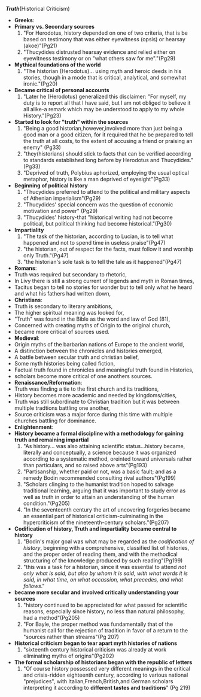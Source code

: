 ***Truth***(Historical Criticism) 
- **Greeks**: 
 - **Primary vs. Secondary sources**
   1. "For Herodotus, history depended on one of two criteria, that is be based on testimony that was either eyewitness (opsis) or hearsay (akoe)"(Pg21)
    2. "Thucydides distrusted hearsay evidence and relied either on eyewitness testimony or on "what others saw for me"."(Pg29)
 - **Mythical foundations of the world**
   1. "The historian (Herodotus)... using myth and heroic deeds in his stories, though in a mode that is critical, analytical, and somewhat ironic."(Pg20)
 - **Became critical of personal accounts**
   1. "Later he (Herodotus) generalized this disclaimer: "For myself, my duty is to report all that I have said, but I am not obliged to believe it all alike-a remark which may be understood to apply to my whole History."(Pg23)
 - **Started to look for "truth" within the sources**
   1. "Being a good historian,however,involved more than just being a good man or a good citizen, for it required that he be prepared to tell the truth at all costs, to the extent of accusing a friend or praising an enemy" (Pg33) 
    2. "they(historians) should stick to facts that can be verified according to standards established long before by Herodotus and Thucydides." (Pg33) 
    3. "Deprived of truth, Polybius aphorized, employing the usual optical metaphor, history is like a man deprived of eyesight"(Pg33)
 - **Beginning of political history**
   1. "Thucydides preferred to attend to the political and military aspects of Athenian imperialism"(Pg29)
    2. "Thucydides' special concern was the question of economic motivation and power" (Pg29)
    3. "Thucydides' history-that "historical writing had not become political, but political thinking had become historical."(Pg30)
 - **Impartiality**
   1. "The task of the historian, according to Lucian, is to tell what happened and not to spend time in useless praise"(Pg47)
    2. "the historian, out of respect for the facts, must follow it and worship only Truth."(Pg47)
    3. "the historian's sole task is to tell the tale as it happened"(Pg47) 
- **Romans**: 
 - Truth was required but secondary to rhetoric, 
 - In Livy there is still a strong current of legends and myth in Roman times, 
 - Tacitus began to tell no stories for wonder but to tell only what he heard and what his fathers had written down, 
- **Christians**:
 - Truth is secondary to literary ambitions, 
 - The higher spiritual meaning was looked for, 
 - "Truth" was found in the Bible as the word and law of God (81), 
 - Concerned with creating myths of Origin to the original church, 
 - became more critical of sources used. 
- **Medieval**:
 - Origin myths of the barbarian nations of Europe to the ancient world, 
 - A distinction between the chronicles and histories emerged, 
 - A battle between secular truth and christian belief, 
 - Some myth histories being called fiction, 
 - Factual truth found in chronicles and meaningful truth found in Histories, 
 - scholars become more critical of one anothers sources.
- **Renaissance/Reformation**: 
 - Truth was finding a tie to the first church and its traditions, 
 - History becomes more academic and needed by kingdoms/cities, 
 - Truth was still subordinate to Christian tradition but it was between multiple tradtions battling one another,
 - Source criticism was a major force during this time with multiple churches battling for dominance. 
- **Enlightenment**: 
 - **History became a formal discipline with a methodology for gaining truth and remaining impartial**
   1. "As history... was also attaining scientific status...history became, literally and conceptually, a science because it was organized according to a systematic method, oreinted toward universals rather than particulars, and so raised above arts"(Pg193) 
    2. "Partisanship, whether paid or not, was a basic fault; and as a remedy Bodin recommended consulting rival authors"(Pg199) 
    3. "Scholars clinging to the humanist tradition hoped to salvage traditional learning, arguing that it was important to study error as well as truth in order to attain an understanding of the human condition."(Pg205) 
    4. "In the seventeenth century the art of uncovering forgeries became an essential part of historical criticism-culminating in the hypercriticism of the nineteenth-century scholars."(Pg207)
 - **Codification of history, Truth and impartiality became central to history**
   1. "Bodin's major goal was what may be regarded as the *codification of history*, beginning with a comprehensive, classified list of histories, and the proper order of reading them, and with the methodical structuring of the knowledge produced by such reading"(Pg199)
    2. "this was a task for a historian, since it was essential to attend *not only what is said, but also by whom it is said, with what words it is said, in what time, on what occassion, what precedes, and what follows*." 
 - **became more secular and involved critically understanding your sources**
   1. "history continued to be appreciated for what passed for scientific reasons, especially since history, no less than natural philosophy, had a method"(Pg205) 
    2. "For Bayle, the proper method was fundamentally that of the humanist call for the rejection of tradition in favor of a return to the "sources rather than streams"(Pg 207)
 - **Historical criticism began to tear apart myth histories of nations**
   1. "sixteenth century historical criticism was already at work eliminating myths of origins"(Pg202)
 - **The formal scholarship of historians began with the republic of letters**
   1. "Of course history possessed very different meanings in the critical and crisis-ridden eighteenth century, according to various national "prejudices", with Italian,French,British,and German scholars interpreting it according to **different tastes and traditions**" (Pg 219) 
